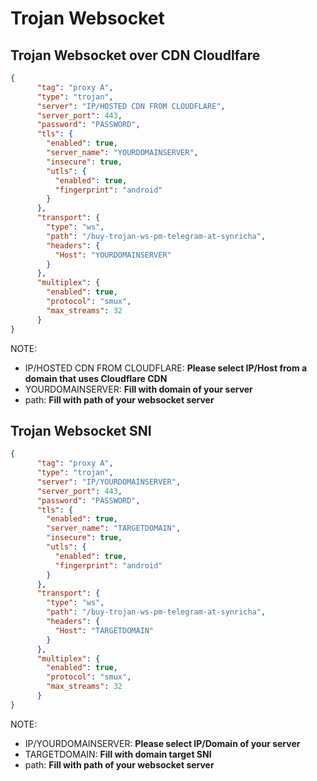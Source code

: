 # Trojan Websocket
## Trojan Websocket over CDN Cloudlfare
```json
{
      "tag": "proxy A",
      "type": "trojan",
      "server": "IP/HOSTED CDN FROM CLOUDFLARE",
      "server_port": 443,
      "password": "PASSWORD",
      "tls": {
        "enabled": true,
        "server_name": "YOURDOMAINSERVER",
        "insecure": true,
        "utls": {
          "enabled": true,
          "fingerprint": "android"
        }
      },
      "transport": {
        "type": "ws",
        "path": "/buy-trojan-ws-pm-telegram-at-synricha",
        "headers": {
          "Host": "YOURDOMAINSERVER"
        }
      },
      "multiplex": {
        "enabled": true,
        "protocol": "smux",
        "max_streams": 32
      }
}
```
NOTE:
- IP/HOSTED CDN FROM CLOUDFLARE: **Please select IP/Host from a domain that uses Cloudflare CDN**
- YOURDOMAINSERVER: **Fill with domain of your server**
- path: **Fill with path of your websocket server**

## Trojan Websocket SNI
```json
{
      "tag": "proxy A",
      "type": "trojan",
      "server": "IP/YOURDOMAINSERVER",
      "server_port": 443,
      "password": "PASSWORD",
      "tls": {
        "enabled": true,
        "server_name": "TARGETDOMAIN",
        "insecure": true,
        "utls": {
          "enabled": true,
          "fingerprint": "android"
        }
      },
      "transport": {
        "type": "ws",
        "path": "/buy-trojan-ws-pm-telegram-at-synricha",
        "headers": {
          "Host": "TARGETDOMAIN"
        }
      },
      "multiplex": {
        "enabled": true,
        "protocol": "smux",
        "max_streams": 32
      }
}
```
NOTE:
- IP/YOURDOMAINSERVER: **Please select IP/Domain of your server**
- TARGETDOMAIN: **Fill with domain target SNI**
- path: **Fill with path of your websocket server**